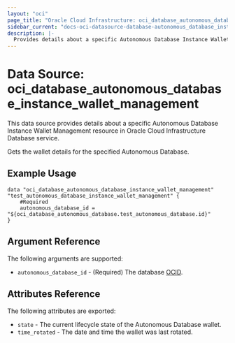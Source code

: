 ```yaml
---
layout: "oci"
page_title: "Oracle Cloud Infrastructure: oci_database_autonomous_database_instance_wallet_management"
sidebar_current: "docs-oci-datasource-database-autonomous_database_instance_wallet_management"
description: |-
  Provides details about a specific Autonomous Database Instance Wallet Management in Oracle Cloud Infrastructure Database service
---
```


# Data Source: oci_database_autonomous_database_instance_wallet_management
This data source provides details about a specific Autonomous Database Instance Wallet Management resource in Oracle Cloud Infrastructure Database service.

Gets the wallet details for the specified Autonomous Database.


## Example Usage

```hcl
data "oci_database_autonomous_database_instance_wallet_management" "test_autonomous_database_instance_wallet_management" {
	#Required
	autonomous_database_id = "${oci_database_autonomous_database.test_autonomous_database.id}"
}
```

## Argument Reference

The following arguments are supported:

* `autonomous_database_id` - (Required) The database [OCID](https://docs.cloud.oracle.com/iaas/Content/General/Concepts/identifiers.htm).


## Attributes Reference

The following attributes are exported:

* `state` - The current lifecycle state of the Autonomous Database wallet.
* `time_rotated` - The date and time the wallet was last rotated.

